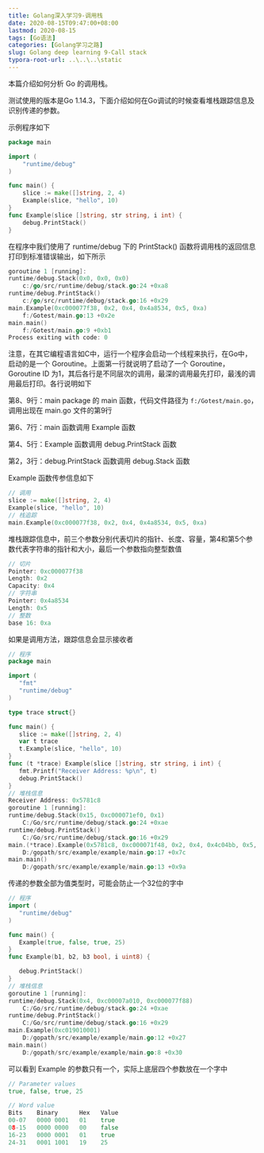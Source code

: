 ```yaml
---
title: Golang深入学习9-调用栈
date: 2020-08-15T09:47:00+08:00
lastmod: 2020-08-15
tags: [Go语法]
categories: [Golang学习之路]
slug: Golang deep learning 9-Call stack
typora-root-url: ..\..\..\static
---
```


本篇介绍如何分析 Go 的调用栈。

<!--more-->

测试使用的版本是Go 1.14.3，下面介绍如何在Go调试的时候查看堆栈跟踪信息及识别传递的参数。

示例程序如下

```go
package main

import (
	"runtime/debug"
)

func main() {
	slice := make([]string, 2, 4)
	Example(slice, "hello", 10)
}
func Example(slice []string, str string, i int) {
	debug.PrintStack()
}
```

在程序中我们使用了 runtime/debug 下的 PrintStack() 函数将调用栈的返回信息打印到标准错误输出，如下所示

```go
goroutine 1 [running]:
runtime/debug.Stack(0x0, 0x0, 0x0)
	c:/go/src/runtime/debug/stack.go:24 +0xa8
runtime/debug.PrintStack()
	c:/go/src/runtime/debug/stack.go:16 +0x29
main.Example(0xc000077f38, 0x2, 0x4, 0x4a8534, 0x5, 0xa)
	f:/Gotest/main.go:13 +0x2e
main.main()
	f:/Gotest/main.go:9 +0xb1
Process exiting with code: 0
```

注意，在其它编程语言如C中，运行一个程序会启动一个线程来执行，在Go中，启动的是一个 Goroutine。上面第一行就说明了启动了一个 Goroutine，Goroutine ID 为1，其后各行是不同层次的调用，最深的调用最先打印，最浅的调用最后打印。各行说明如下

第8、9行：main package 的 main 函数，代码文件路径为 `f:/Gotest/main.go`，调用出现在 main.go 文件的第9行

第6、7行：main 函数调用 Example 函数

第4、5行：Example 函数调用 debug.PrintStack 函数

第2，3行：debug.PrintStack 函数调用 debug.Stack 函数

Example 函数传参信息如下

```go
// 调用
slice := make([]string, 2, 4)
Example(slice, "hello", 10)
// 栈追踪
main.Example(0xc000077f38, 0x2, 0x4, 0x4a8534, 0x5, 0xa)
```

堆栈跟踪信息中，前三个参数分别代表切片的指针、长度、容量，第4和第5个参数代表字符串的指针和大小，最后一个参数指向整型数值

```go
// 切片
Pointer: 0xc000077f38
Length: 0x2
Capacity: 0x4
// 字符串
Pointer: 0x4a8534
Length: 0x5
// 整数
base 16: 0xa
```

如果是调用方法，跟踪信息会显示接收者

```go
// 程序
package main

import (
   "fmt"
   "runtime/debug"
)

type trace struct{}

func main() {
   slice := make([]string, 2, 4)
   var t trace
   t.Example(slice, "hello", 10)
}
func (t *trace) Example(slice []string, str string, i int) {
   fmt.Printf("Receiver Address: %p\n", t)
   debug.PrintStack()
}
// 堆栈信息
Receiver Address: 0x5781c8
goroutine 1 [running]:
runtime/debug.Stack(0x15, 0xc000071ef0, 0x1)
	C:/Go/src/runtime/debug/stack.go:24 +0xae
runtime/debug.PrintStack()
	C:/Go/src/runtime/debug/stack.go:16 +0x29
main.(*trace).Example(0x5781c8, 0xc000071f48, 0x2, 0x4, 0x4c04bb, 0x5, 0xa)
	D:/gopath/src/example/example/main.go:17 +0x7c
main.main()
	D:/gopath/src/example/example/main.go:13 +0x9a
```

传递的参数全部为值类型时，可能会防止一个32位的字中

```go
// 程序
import (
   "runtime/debug"
)

func main() {
   Example(true, false, true, 25)
}
func Example(b1, b2, b3 bool, i uint8) {

   debug.PrintStack()
}
// 堆栈信息
goroutine 1 [running]:
runtime/debug.Stack(0x4, 0xc00007a010, 0xc000077f88)
	C:/Go/src/runtime/debug/stack.go:24 +0xae
runtime/debug.PrintStack()
	C:/Go/src/runtime/debug/stack.go:16 +0x29
main.Example(0xc019010001)
	D:/gopath/src/example/example/main.go:12 +0x27
main.main()
	D:/gopath/src/example/example/main.go:8 +0x30
```

可以看到 Example 的参数只有一个，实际上底层四个参数放在一个字中

```go
// Parameter values
true, false, true, 25

// Word value
Bits    Binary      Hex   Value
00-07   0000 0001   01    true
08-15   0000 0000   00    false
16-23   0000 0001   01    true
24-31   0001 1001   19    25
```

